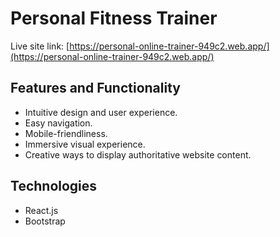 # Personal Fitness Trainer

Live site link: [https://personal-online-trainer-949c2.web.app/](https://personal-online-trainer-949c2.web.app/)

## Features and Functionality
* Intuitive design and user experience.
* Easy navigation.
* Mobile-friendliness.
* Immersive visual experience.
* Creative ways to display authoritative website content.

## Technologies
* React.js
* Bootstrap